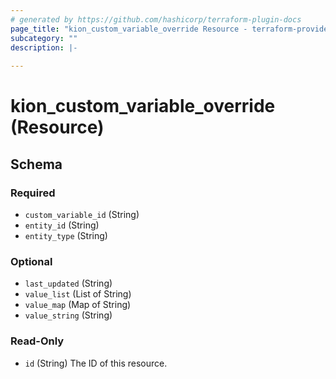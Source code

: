 ```yaml
---
# generated by https://github.com/hashicorp/terraform-plugin-docs
page_title: "kion_custom_variable_override Resource - terraform-provider-kion"
subcategory: ""
description: |-
  
---
```


# kion_custom_variable_override (Resource)





<!-- schema generated by tfplugindocs -->
## Schema

### Required

- `custom_variable_id` (String)
- `entity_id` (String)
- `entity_type` (String)

### Optional

- `last_updated` (String)
- `value_list` (List of String)
- `value_map` (Map of String)
- `value_string` (String)

### Read-Only

- `id` (String) The ID of this resource.
